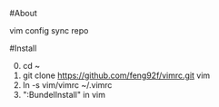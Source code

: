 #About

vim config sync repo

#Install

0. cd ~
1. git clone https://github.com/feng92f/vimrc.git vim
2. ln -s vim/vimrc ~/.vimrc
3. ":BundelInstall" in vim

